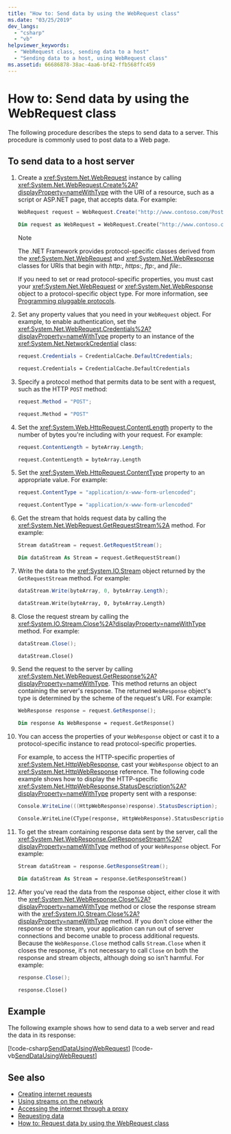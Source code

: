 ```yaml
---
title: "How to: Send data by using the WebRequest class"
ms.date: "03/25/2019"
dev_langs:
  - "csharp"
  - "vb"
helpviewer_keywords:
  - "WebRequest class, sending data to a host"
  - "Sending data to a host, using WebRequest class"
ms.assetid: 66686878-38ac-4aa6-bf42-ffb568ffc459
---
```

# How to: Send data by using the WebRequest class

The following procedure describes the steps to send data to a server. This procedure is commonly used to post data to a Web page.

## To send data to a host server

1. Create a <xref:System.Net.WebRequest> instance by calling <xref:System.Net.WebRequest.Create%2A?displayProperty=nameWithType> with the URI of a resource, such as a script or ASP.NET page, that accepts data. For example:

    ```csharp
    WebRequest request = WebRequest.Create("http://www.contoso.com/PostAccepter.aspx");
    ```

    ```vb
    Dim request as WebRequest = WebRequest.Create("http://www.contoso.com/PostAccepter.aspx")
    ```

    > [!NOTE]
    > The .NET Framework provides protocol-specific classes derived from the <xref:System.Net.WebRequest> and <xref:System.Net.WebResponse> classes for URIs that begin with *http:*, *https:*, *ftp:*, and *file:*.

    If you need to set or read protocol-specific properties, you must cast your <xref:System.Net.WebRequest> or <xref:System.Net.WebResponse> object to a protocol-specific object type. For more information, see [Programming pluggable protocols](programming-pluggable-protocols.md).

2. Set any property values that you need in your `WebRequest` object. For example, to enable authentication, set the <xref:System.Net.WebRequest.Credentials%2A?displayProperty=nameWithType> property to an instance of the <xref:System.Net.NetworkCredential> class:

    ```csharp
    request.Credentials = CredentialCache.DefaultCredentials;
    ```

    ```vb
    request.Credentials = CredentialCache.DefaultCredentials
    ```

3. Specify a protocol method that permits data to be sent with a request, such as the HTTP `POST` method:

    ```csharp
    request.Method = "POST";
    ```

    ```vb
    request.Method = "POST"
    ```

4. Set the <xref:System.Web.HttpRequest.ContentLength> property to the number of bytes you're including with your request. For example:

    ```csharp
    request.ContentLength = byteArray.Length;
    ```

    ```vb
    request.ContentLength = byteArray.Length
    ```

5. Set the <xref:System.Web.HttpRequest.ContentType> property to an appropriate value. For example:

    ```csharp
    request.ContentType = "application/x-www-form-urlencoded";
    ```

    ```vb
    request.ContentType = "application/x-www-form-urlencoded"
    ```

6. Get the stream that holds request data by calling the <xref:System.Net.WebRequest.GetRequestStream%2A> method. For example:

    ```csharp
    Stream dataStream = request.GetRequestStream();
    ```

    ```vb
    Dim dataStream As Stream = request.GetRequestStream()
    ```

7. Write the data to the <xref:System.IO.Stream> object returned by the `GetRequestStream` method. For example:

    ```csharp
    dataStream.Write(byteArray, 0, byteArray.Length);
    ```

    ```vb
    dataStream.Write(byteArray, 0, byteArray.Length)
    ```

8. Close the request stream by calling the <xref:System.IO.Stream.Close%2A?displayProperty=nameWithType> method. For example:

    ```csharp
    dataStream.Close();
    ```

    ```vb
    dataStream.Close()
    ```

9. Send the request to the server by calling <xref:System.Net.WebRequest.GetResponse%2A?displayProperty=nameWithType>. This method returns an object containing the server's response. The returned `WebResponse` object's type is determined by the scheme of the request's URI. For example:

    ```csharp
    WebResponse response = request.GetResponse();
    ```

    ```vb
    Dim response As WebResponse = request.GetResponse()
    ```

10. You can access the properties of your `WebResponse` object or cast it to a protocol-specific instance to read protocol-specific properties.

    For example, to access the HTTP-specific properties of <xref:System.Net.HttpWebResponse>, cast your `WebResponse` object to an <xref:System.Net.HttpWebResponse> reference. The following code example shows how to display the HTTP-specific <xref:System.Net.HttpWebResponse.StatusDescription%2A?displayProperty=nameWithType> property sent with a response:

    ```csharp
    Console.WriteLine(((HttpWebResponse)response).StatusDescription);
    ```

    ```vb
    Console.WriteLine(CType(response, HttpWebResponse).StatusDescription)
    ```

11. To get the stream containing response data sent by the server, call the <xref:System.Net.WebResponse.GetResponseStream%2A?displayProperty=nameWithType> method of your `WebResponse` object. For example:

    ```csharp
    Stream dataStream = response.GetResponseStream();
    ```

    ```vb
    Dim dataStream As Stream = response.GetResponseStream()
    ```

12. After you've read the data from the response object, either close it with the <xref:System.Net.WebResponse.Close%2A?displayProperty=nameWithType> method or close the response stream with the <xref:System.IO.Stream.Close%2A?displayProperty=nameWithType> method. If you don't close either the response or the stream, your application can run out of server connections and become unable to process additional requests. Because the `WebResponse.Close` method calls `Stream.Close` when it closes the response, it's not necessary to call `Close` on both the response and stream objects, although doing so isn't harmful. For example:

    ```csharp
    response.Close();
    ```

    ```vb
    response.Close()
    ```

## Example

The following example shows how to send data to a web server and read the data in its response:

[!code-csharp[SendDataUsingWebRequest](../../../samples/snippets/csharp/VS_Snippets_Network/SendDataUsingWebRequest/cs/WebRequestPostExample.cs)]
[!code-vb[SendDataUsingWebRequest](../../../samples/snippets/visualbasic/VS_Snippets_Network/SendDataUsingWebRequest/vb/WebRequestPostExample.vb)]

## See also

- [Creating internet requests](creating-internet-requests.md)
- [Using streams on the network](using-streams-on-the-network.md)
- [Accessing the internet through a proxy](accessing-the-internet-through-a-proxy.md)
- [Requesting data](requesting-data.md)
- [How to: Request data by using the WebRequest class](how-to-request-data-using-the-webrequest-class.md)
